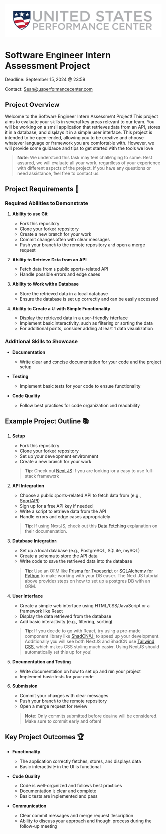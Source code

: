 ![USPC LOGO](assets/uspc.png)

# Software Engineer Intern Assessment Project

Deadline: September 15, 2024 @ 23:59

Contact: Sean@usperformancecenter.com

## Project Overview

Welcome to the Software Engineer Intern Assessment Project! This project aims to evaluate your skills in several key areas relevant to our team. You will be working on a small application that retrieves data from an API, stores it in a database, and displays it in a simple user interface. This project is intended to be open-ended, allowing you to be creative and choose whatever language or framework you are comfortable with. However, we will provide some guidance and tips to get started with the tools we love

> **Note**: We understand this task may feel challenging to some. Rest assured, we will evaluate all your work, regardless of your experience with different aspects of the project. If you have any questions or need assistance, feel free to contact us.

## Project Requirements :memo:

### Required Abilities to Demonstrate

1. **Ability to use Git**
   - Fork this repository
   - Clone your forked repository
   - Create a new branch for your work
   - Commit changes often with clear messages
   - Push your branch to the remote repository and open a merge request

2. **Ability to Retrieve Data from an API**
   - Fetch data from a public sports-related API
   - Handle possible errors and edge cases

3. **Ability to Work with a Database**
   - Store the retrieved data in a local database
   - Ensure the database is set up correctly and can be easily accessed

4. **Ability to Create a UI with Simple Functionality**
   - Display the retrieved data in a user-friendly interface
   - Implement basic interactivity, such as filtering or sorting the data
   - For additional points, consider adding at least 1 data visualization

### Additional Skills to Showcase

- **Documentation**
  - Write clear and concise documentation for your code and the project setup

- **Testing**
  - Implement basic tests for your code to ensure functionality

- **Code Quality**
  - Follow best practices for code organization and readability

## Example Project Outline :books:

1. **Setup**
   - Fork this repository
   - Clone your forked repository
   - Set up your development environment
   - Create a new branch for your work
   > **Tip**: Check out [Next JS](https://nextjs.org/learn) if you are looking for a easy to use full-stack framework

2. **API Integration**
   - Choose a public sports-related API to fetch data from (e.g., [SportAPI](https://rapidapi.com/rapidsportapi/api/sportapi7))
   - Sign up for a free API key if needed
   - Write a script to retrieve data from the API
   - Handle errors and edge cases appropriately
   > **Tip**: If using NextJS, check out this [Data Fetching](https://nextjs.org/docs/app/building-your-application/data-fetching/fetching) explanation on their documentation.

3. **Database Integration**
   - Set up a local database (e.g., PostgreSQL, SQLite, mySQL)
   - Create a schema to store the API data
   - Write code to save the retrieved data into the database
   > **Tip**: Use an ORM like [Prisma for Typescript](https://www.prisma.io/) or [SQLAlchemy for Python](https://pypi.org/project/SQLAlchemy/) to make working with your DB easier. The Next JS tutorial above provides steps on how to set up a postgres DB with an ORM.


4. **User Interface**
   - Create a simple web interface using HTML/CSS/JavaScript or a framework like React
   - Display the data retrieved from the database
   - Add basic interactivity (e.g., filtering, sorting)
   > **Tip**: If you decide to go with React, try using a pre-made component library like [ShadCN/UI](https://ui.shadcn.com/) to speed up your development. Additionally you will see both NextJS and ShadCN use [Tailwind CSS](https://tailwindcss.com/docs/installation), which makes CSS styling much easier. Using NextJS should automatically set this up for you!
   
5. **Documentation and Testing**
   - Write documentation on how to set up and run your project
   - Implement basic tests for your code

6. **Submission**
   - Commit your changes with clear messages
   - Push your branch to the remote repository
   - Open a merge request for review
   > **Note**: Only commits submitted before dealine will be considered. Make sure to commit early and often!

## Key Project Outcomes :trophy:

- **Functionality**
  - The application correctly fetches, stores, and displays data
  - Basic interactivity in the UI is functional

- **Code Quality**
  - Code is well-organized and follows best practices
  - Documentation is clear and complete
  - Basic tests are implemented and pass

- **Communication**
  - Clear commit messages and merge request description
  - Ability to discuss your approach and thought process during the follow-up meeting
